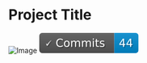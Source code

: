 # Project Title

![[Image](./.github/badges/commit_count.svg)](/commits/main)
[<img alt="Commit Count" src=".github/badges/commit_count.svg" />](/commits/main)

